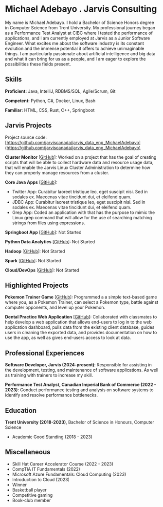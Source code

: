 # Michael Adebayo . Jarvis Consulting

My name is Michael Adebayo. I hold a Bachelor of Science Honors degree in Computer Science from Trent University. My professional journey began as a Performance Test Analyst at CIBC where I tested the performance of applications, and I am currently employed at Jarvis as a Junior Software Engineer. What excites me about the software industry is its constant evolution and the immense potential it offers to achieve unimaginable things. I am particularly passionate about artificial intelligence and big data and what it can bring for us as a people, and I am eager to explore the possibilities these fields present.

## Skills

**Proficient:** Java, IntelliJ, RDBMS/SQL, Agile/Scrum, Git

**Competent:** Python, C#, Docker, Linux, Bash

**Familiar:** HTML, CSS, Rust, C++, Springboot

## Jarvis Projects

Project source code: [https://github.com/jarviscanada/jarvis_data_eng_MichaelAdebayo](https://github.com/jarviscanada/jarvis_data_eng_MichaelAdebayo)


**Cluster Monitor** [[GitHub](https://github.com/jarviscanada/jarvis_data_eng_MichaelAdebayo/tree/masterhttps://github.com/jarviscanada/jarvis_data_eng_MichaelAdebayo/blob/main/linux_sql)]: Worked on a project that has the goal of creating scripts that will be able to collect hardware data and resource usage data, that will enable the Jarvis Linux Cluster Administration to determine how they can properly manage resources from a cluster.

**Core Java Apps** [[GitHub](https://github.com/jarviscanada/jarvis_data_eng_MichaelAdebayo/tree/masterhttps://github.com/jarviscanada/jarvis_data_eng_MichaelAdebayo/blob/main/core_java)]:
      
  - Twitter App: Curabitur laoreet tristique leo, eget suscipit nisi. Sed in sodales ex. Maecenas vitae tincidunt dui, et eleifend quam.
  - JDBC App: Curabitur laoreet tristique leo, eget suscipit nisi. Sed in sodales ex. Maecenas vitae tincidunt dui, et eleifend quam.
  - Grep App: Coded an application with that has the purpose to mimic the Linux grep command that will allow for the use of searching matching strings from files using expressions.

**Springboot App** [[GitHub](https://github.com/jarviscanada/jarvis_data_eng_MichaelAdebayo/tree/master/springboot)]: Not Started

**Python Data Analytics** [[GitHub](https://github.com/jarviscanada/jarvis_data_eng_MichaelAdebayo/tree/master/python_data_anlytics)]: Not Started

**Hadoop** [[GitHub](https://github.com/jarviscanada/jarvis_data_eng_MichaelAdebayo/tree/master/hadoop)]: Not Started

**Spark** [[GitHub](https://github.com/jarviscanada/jarvis_data_eng_MichaelAdebayo/tree/master/spark)]: Not Started

**Cloud/DevOps** [[GitHub](https://github.com/jarviscanada/jarvis_data_eng_MichaelAdebayo/tree/master/cloud_devops)]: Not Started


## Highlighted Projects
**Pokemon Trainer Game** [[GitHub](https://github.com/MichaelAdebayo/Pokemon_Project)]: Programmed a a simple text-based game where you, as a Pokemon Trainer, can select a Pokemon type, battle against computer opponents, and level up your Pokemon.

**Dental Practice Web Application** [[GitHub](https://github.com/MichaelAdebayo/SchoolProject)]: Collaborated with classmates to help develop a web application that allows end-users to log in to the web application dashboard, pulls data from the existing client database, guides users in cleaning the exported data, and provides documentation on how to use the app, as well as gives end-users access to look at data.


## Professional Experiences

**Software Developer, Jarvis (2024-present)**: Responsible for assisting in the development, testing, and maintenance of software applications. As well as training with trainers to increase my skill.

**Performance Test Analyst, Canadian Imperial Bank of Commerce (2022 - 2023)**: Conduct performance testing and analysis on software systems to identify and resolve performance bottlenecks.


## Education
**Trent University (2018-2023)**, Bachelor of Science in Honours, Computer Science
- Academic Good Standing (2018 - 2023)


## Miscellaneous
- Skill Hat Career Accelerator Course (2022 - 2023)
- CompTIA IT Fundamentals (2022)
- Microsoft Azure Fundamentals: Cloud Computing (2023)
- Introduction to Cloud (2023)
- Winner
- Basketball player
- Competitive gaming
- Book-club member
